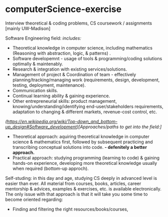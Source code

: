 # computerScience-exercise
Interview theoretical &amp; coding problems, CS coursework / assignments [mainly UW-Madison]

Software Engineering field:
_includes:_
  - Theoretical knowledge in computer science, including mathematics (Reasoning with abstraction, logic, & patterns) .
  - Software developemnt - usage of tools & programming/coding solutions optimally & maintenably. 
  - Research & integration with existing services/solutions.
  - Management of project & Coordination of team - effectively planning/tracking/managing work (requirements, design, development, testing, deployment, maintenance).
  - Communication skills.
  - Continual learning ability & gaining experience.
  - Other entrepreneurial skills: product management, knowing/understanding/identifying end-user/stakeholders requirements, adaptation to changing & different markets, revenue-cost control, etc.

_(https://en.wikipedia.org/wiki/Top-down_and_bottom-up_design#Software_development)[Approaches/paths to get into the field:]_
- Theoretical approach: aquiring theoretical knowledge in computer science & mathematics first, followed by subsequent practicing and transcribing conceptual solutions into code. **- defenitely a better approach.**
- Practical approach: studying programming (learning to code) & gaining hands-on experience, developing more theoretical knowledge usually when required (bottom-up approch). 

Self-studing: in this day and age, studying CS deeply in advanced level is easier than ever. All material from courses, books, articles, career mentorship & advices, examples & exercises, etc. is available electronically. 
The only issue with that approach is that it will take you some time to become oriented regarding:
- Finding and filtering the right resources/books/courses,


